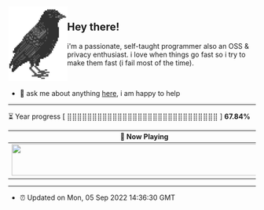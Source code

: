 <img align="left" src="assets/birb.png">

## Hey there!

i'm a passionate, self-taught programmer also an OSS & privacy enthusiast. i love when things go fast so i try to make them fast (i fail most of the time). 

</br>

- 💬 ask me about anything [here](https://github.com/aunsigned/aunsigned/issues), i am happy to help

---

⏳ Year progress [ ⣿⣿⣿⣿⣿⣿⣿⣿⣿⣿⣿⣿⣿⣿⣿⣿⣿⣿⣿⣿⣿⣿⣿⣿⣿⣿⣿⣿⣿⣿ ] **67.84%**

<!--START_SECTION:waka-->
<!--END_SECTION:waka-->

| 🎵 Now Playing                                                                                                                 |
| ------------------------------------------------------------------------------------------------------------------------------ |
| <a href="https://status.nmoo.dev/now-playing?open"><img src="https://status.nmoo.dev/now-playing" width="540" height="64"></a> |

---

- ⏰ Updated on Mon, 05 Sep 2022 14:36:30 GMT